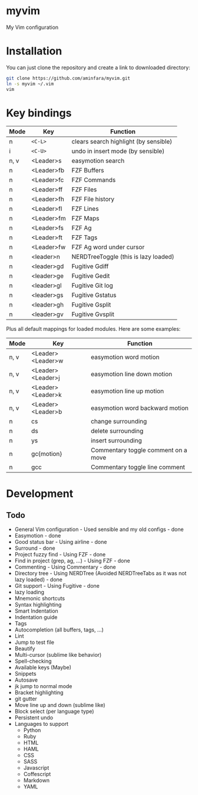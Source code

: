 # myvim
My Vim configuration

# Installation
You can just clone the repository and create a link to downloaded directory:

```bash
git clone https://github.com/aminfara/myvim.git
ln -s myvim ~/.vim
vim
```

# Key bindings
Mode | Key | Function
---- | --- | --------
n | `<C-L>` | clears search highlight (by sensible)
i | `<C-U>` | undo in insert mode (by sensible)
n, v | \<Leader>s | easymotion search
n | \<Leader>fb | FZF Buffers
n | \<Leader>fc | FZF Commands
n | \<Leader>ff | FZF Files
n | \<Leader>fh | FZF File history
n | \<Leader>fl | FZF Lines
n | \<Leader>fm | FZF Maps
n | \<Leader>fs | FZF Ag
n | \<Leader>ft | FZF Tags
n | \<Leader>fw | FZF Ag word under cursor
n | \<leader>n | NERDTreeToggle (this is lazy loaded)
n | \<leader>gd | Fugitive Gdiff
n | \<leader>ge | Fugitive Gedit
n | \<leader>gl | Fugitive Git log
n | \<leader>gs | Fugitive Gstatus
n | \<leader>gh | Fugitive Gsplit
n | \<leader>gv | Fugitive Gvsplit

Plus all default mappings for loaded modules. Here are some examples:

Mode | Key | Function
---- | --- | --------
n, v | \<Leader>\<Leader>w | easymotion word motion
n, v | \<Leader>\<Leader>j | easymotion line down motion
n, v | \<Leader>\<Leader>k | easymotion line up motion
n, v | \<Leader>\<Leader>b | easymotion word backward motion
n | cs | change surrounding
n | ds | delete surrounding
n | ys | insert surrounding
n | gc{motion} | Commentary toggle comment on a move
n | gcc | Commentary toggle line comment


# Development
## Todo
* General Vim configuration - Used sensible and my old configs - done
* Easymotion - done
* Good status bar - Using airline - done
* Surround - done
* Project fuzzy find - Using FZF - done
* Find in project (grep, ag, ...) - Using FZF - done
* Commenting - Using Commentary - done
* Directory tree - Using NERDTree (Avoided NERDTreeTabs as it was not lazy loaded) - done
* Git support - Using Fugitive - done
* lazy loading
* Mnemonic shortcuts
* Syntax highlighting
* Smart Indentation
* Indentation guide
* Tags
* Autocompletion (all buffers, tags, ...)
* Lint
* Jump to test file
* Beautify
* Multi-cursor (sublime like behavior)
* Spell-checking
* Available keys (Maybe)
* Snippets
* Autosave
* jk jump to normal mode
* Bracket highlighting
* git gutter
* Move line up and down (sublime like)
* Block select (per language type)
* Persistent undo
* Languages to support
  * Python
  * Ruby
  * HTML
  * HAML
  * CSS
  * SASS
  * Javascript
  * Coffescript
  * Markdown
  * YAML
